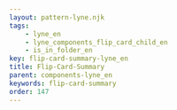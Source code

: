 ```yaml
---
layout: pattern-lyne.njk
tags: 
    - lyne_en
    - lyne_components_flip_card_child_en
    - is_in_folder_en
key: flip-card-summary-lyne_en
title: Flip-Card-Summary
parent: components-lyne_en
keywords: flip-card-summary
order: 147
---
```

